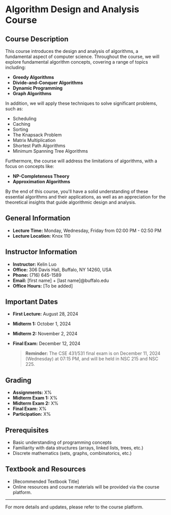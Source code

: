 # Algorithm Design and Analysis Course

## Course Description
This course introduces the design and analysis of algorithms, a fundamental aspect of computer science. Throughout the course, we will explore fundamental algorithm concepts, covering a range of topics including:

- **Greedy Algorithms**
- **Divide-and-Conquer Algorithms**
- **Dynamic Programming**
- **Graph Algorithms**

In addition, we will apply these techniques to solve significant problems, such as:

- Scheduling
- Caching
- Sorting
- The Knapsack Problem
- Matrix Multiplication
- Shortest Path Algorithms
- Minimum Spanning Tree Algorithms

Furthermore, the course will address the limitations of algorithms, with a focus on concepts like:

- **NP-Completeness Theory**
- **Approximation Algorithms**

By the end of this course, you'll have a solid understanding of these essential algorithms and their applications, as well as an appreciation for the theoretical insights that guide algorithmic design and analysis.

## General Information

- **Lecture Time:** Monday, Wednesday, Friday from 02:00 PM - 02:50 PM
- **Lecture Location:** Knox 110

## Instructor Information
- **Instructor:** Kelin Luo
- **Office:** 306 Davis Hall, Buffalo, NY 14260, USA
- **Phone:** (716) 645-1589
- **Email:** [first name] + [last name]@buffalo.edu
- **Office Hours:** [To be added]

## Important Dates

- **First Lecture:** August 28, 2024
- **Midterm 1:** October 1, 2024
- **Midterm 2:** November 2, 2024
- **Final Exam:** December 12, 2024

  > **Reminder:** The CSE 431/531 final exam is on December 11, 2024 (Wednesday) at 07:15 PM, and will be held in NSC 215 and NSC 225.

## Grading
- **Assignments:** X%
- **Midterm Exam 1:** X%
- **Midterm Exam 2:** X%
- **Final Exam:** X%
- **Participation:** X%

## Prerequisites
- Basic understanding of programming concepts
- Familiarity with data structures (arrays, linked lists, trees, etc.)
- Discrete mathematics (sets, graphs, combinatorics, etc.)

## Textbook and Resources
- [Recommended Textbook Title]
- Online resources and course materials will be provided via the course platform.

---
For more details and updates, please refer to the course platform.
